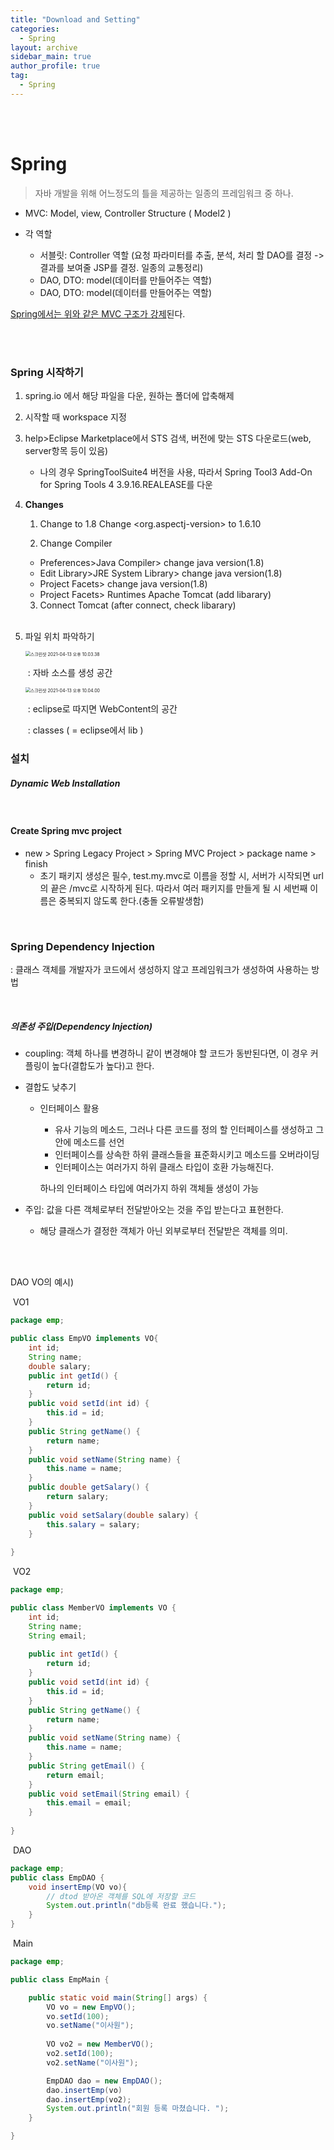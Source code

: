 ```yaml
---
title: "Download and Setting"
categories:
  - Spring
layout: archive
sidebar_main: true
author_profile: true
tag:
  - Spring
---
```


<br><br>

# Spring

> 자바 개발을 위해 어느정도의 틀을 제공하는 일종의 프레임워크 중 하나. 

* MVC: Model, view, Controller Structure ( Model2 )

* 각 역할
  * 서블릿: Controller 역할 (요청 파라미터를 추출, 분석, 처리 할 DAO를 결정 -> 결과를 보여줄 JSP를 결정. 일종의 교통정리)
  * DAO, DTO: model(데이터를 만들어주는 역할)
  * DAO, DTO: model(데이터를 만들어주는 역할)

<u>Spring에서는 위와 같은 MVC 구조가 강제</u>된다.  



<br><br>

### Spring 시작하기

1. spring.io 에서 해당 파일을 다운, 원하는 폴더에 압축해제 

2. 시작할 때 workspace 지정 

3. help>Eclipse Marketplace에서 STS 검색, 버전에 맞는 STS 다운로드(web, server항목 등이 있음)

   * 나의 경우 SpringToolSuite4 버전을 사용, 따라서 Spring Tool3 Add-On for Spring Tools 4 3.9.16.REALEASE를 다운

4. **Changes**

   1) Change <java-version> to 1.8
   	Change <org.aspectj-version> to 1.6.10 

   2) Change Compiler

   * Preferences>Java Compiler> change java version(1.8)
   * Edit Library>JRE System Library> change java version(1.8)
   * Project Facets>  change java version(1.8)
   * Project Facets> Runtimes Apache Tomcat (add libarary)
   
   3) Connect Tomcat (after connect, check libarary)
   
    <br>
   
5. 파일 위치 파악하기 

   <img src="%E1%84%89%E1%85%B3%E1%84%8F%E1%85%B3%E1%84%85%E1%85%B5%E1%86%AB%E1%84%89%E1%85%A3%E1%86%BA%202021-04-13%20%E1%84%8B%E1%85%A9%E1%84%92%E1%85%AE%2010.03.38.png" alt="스크린샷 2021-04-13 오후 10.03.38" style="zoom: 50%;" />

   ​												: 자바 소스를 생성 공간

   <img src="%E1%84%89%E1%85%B3%E1%84%8F%E1%85%B3%E1%84%85%E1%85%B5%E1%86%AB%E1%84%89%E1%85%A3%E1%86%BA%202021-04-13%20%E1%84%8B%E1%85%A9%E1%84%92%E1%85%AE%2010.04.00.png" alt="스크린샷 2021-04-13 오후 10.04.00" style="zoom:50%;" />

   ​													: eclipse로 따지면 WebContent의 공간

   ​													: classes ( = eclipse에서 lib )





### 설치

##### Dynamic Web Installation

<br>

#### Create Spring mvc project

* new > Spring Legacy Project > Spring MVC Project > package name > finish
  * 초기 패키지 생성은 필수, test.my.mvc로 이름을 정할 시, 서버가 시작되면 url의 끝은 /mvc로 시작하게 된다. 따라서 여러 패키지를 만들게 될 시 세번째 이름은 중복되지 않도록 한다.(충돌 오류발생함)

<br>

### Spring Dependency Injection

: 클래스 객체를 개발자가 코드에서 생성하지 않고 프레임워크가 생성하여 사용하는 방법 

<br>

##### 의존성 주입(Dependency Injection)

* coupling: 객체 하나를 변경하니 같이 변경해야 할 코드가 동반된다면, 이 경우 커플링이 높다(결합도가 높다)고 한다. 

* 결합도 낮추기

  * 인터페이스 활용

    * 유사 기능의 메소드, 그러나 다른 코드를 정의 할 인터페이스를 생성하고 그 안에 메소드를 선언
    * 인터페이스를 상속한 하위 클래스들을 표준화시키고 메소드를 오버라이딩
    * 인터페이스는 여러가지 하위 클래스 타입이 호환 가능해진다. 

    하나의 인터페이스 타입에 여러가지 하위 객체들 생성이 가능 

* 주입: 값을 다른 객체로부터 전달받아오는 것을 주입 받는다고 표현한다. 

  * 해당 클래스가 결정한 객체가 아닌 외부로부터 전달받은 객체를 의미. 
  
    <br><br>

DAO VO의 예시)

​	VO1

`````java
package emp;

public class EmpVO implements VO{
	int id;
	String name;
	double salary;
	public int getId() {
		return id;
	}
	public void setId(int id) {
		this.id = id;
	}
	public String getName() {
		return name;
	}
	public void setName(String name) {
		this.name = name;
	}
	public double getSalary() {
		return salary;
	}
	public void setSalary(double salary) {
		this.salary = salary;
	}
	
}
`````

​	VO2

````java
package emp;

public class MemberVO implements VO {
	int id;
	String name;
	String email;
	
	public int getId() {
		return id;
	}
	public void setId(int id) {
		this.id = id;
	}
	public String getName() {
		return name;
	}
	public void setName(String name) {
		this.name = name;
	}
	public String getEmail() {
		return email;
	}
	public void setEmail(String email) {
		this.email = email;
	}
	
}
````

​	DAO

````java
package emp;
public class EmpDAO {
	void insertEmp(VO vo){
		// dtod 받아온 객체를 SQL에 저장할 코드
		System.out.println("db등록 완료 했습니다.");
	}
}
````

​	Main

````java
package emp;

public class EmpMain {

	public static void main(String[] args) {
		VO vo = new EmpVO();
		vo.setId(100);
		vo.setName("이사원");
		
		VO vo2 = new MemberVO();
		vo2.setId(100);
		vo2.setName("이사원");

		EmpDAO dao = new EmpDAO();
		dao.insertEmp(vo)
		dao.insertEmp(vo2); 
		System.out.println("회원 등록 마쳤습니다. ");
	}

}

````

